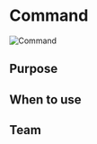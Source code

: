 # Command

![Command](https://dzone.com/storage/rc-covers/10610-thumb.png)

## Purpose

## When to use

## Team